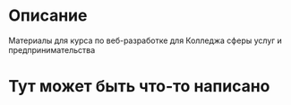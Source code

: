 # Описание

Материалы для курса по веб-разработке для Колледжа сферы услуг и предпринимательства

# Тут может быть что-то написано
